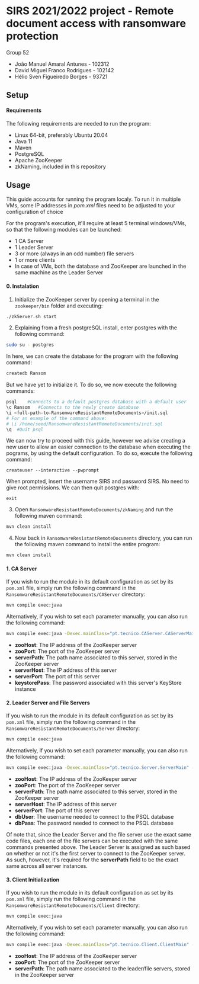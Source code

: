 # SIRS 2021/2022 project - Remote document access with ransomware protection
Group 52
- João Manuel Amaral Antunes - 102312
- David Miguel Franco Rodrigues - 102142
- Hélio Sven Figueiredo Borges - 93721

## Setup

#### Requirements

The following requirements are needed to run the program:
- Linux 64-bit, preferably Ubuntu 20.04
- Java 11
- Maven
- PostgreSQL 
- Apache ZooKeeper
- zkNaming, included in this repository


## Usage

This guide accounts for running the program localy. To run it in multiple VMs, some IP addresses in _pom.xml_ files need to be adjusted to your configuration of choice

For the program's execution, it'll require at least 5 terminal windows/VMs, so that the following modules can be launched:
- 1 CA Server
- 1 Leader Server
- 3 or more (always in an odd number) file servers
- 1 or more clients
- In case of VMs, both the database and ZooKeeper are launched in the same machine as the Leader Server

#### 0. Instalation

1. Initialize the ZooKeeper server by opening a terminal in the `zookeeper/bin` folder and executing:
```bash
./zkServer.sh start
```

2. Explaining from a fresh postgreSQL install, enter postgres with the following command:
```bash
sudo su - postgres
```
In here, we can create the database for the program with the following command:
```bash
createdb Ransom
```
But we have yet to initialize it. To do so, we now execute the following commands:
```bash
psql    #Connects to a default postgres database with a default user
\c Ransom   #Connects to the newly create database
\i <full-path-to-RansomwareResistantRemoteDocuments>/init.sql
# For an example of the command above: 
# \i /home/seed/RansomwareResistantRemoteDocuments/init.sql
\q  #Quit psql
```
We can now try to proceed with this guide, however we advise creating a new user to allow an easier connection to the database when executing the pograms, by using the default configuration. To do so, execute the following command:
```
createuser --interactive --pwprompt
```
When prompted, insert the username SIRS and password SIRS. No need to give root permissions. We can then quit postgres with:
```
exit
```

3. Open `RansomwareResistantRemoteDocuments/zkNaming` and run the following maven command:
```bash
mvn clean install
```

4. Now back in `RansomwareResistantRemoteDocuments` directory, you can run the following maven command to install the entire program:
```bash
mvn clean install
```

#### 1. CA Server

If you wish to run the module in its default configuration as set by its `pom.xml` file, simply run the following command in the `RansomwareResistantRemoteDocuments/CAServer` directory:
```bash
mvn compile exec:java
``` 

Alternatively, if you wish to set each parameter manually, you can also run the following command:

```bash
mvn compile exec:java -Dexec.mainClass="pt.tecnico.CAServer.CAServerMain" -Dexec.args="<zooHost> <zooPort> <serverPath> <serverHost> <serverPort> <keystorePass>"
```

- __zooHost__: The IP address of the ZooKeeper server
- __zooPort__: The port of the ZooKeeper server
- __serverPath__: The path name associated to this server, stored in the ZooKeeper server
- __serverHost__: The IP address of this server
- __serverPort__: The port of this server
- __keystorePass__: The password associated with this server's KeyStore instance


#### 2. Leader Server and File Servers

If you wish to run the module in its default configuration as set by its `pom.xml` file, simply run the following command in the `RansomwareResistantRemoteDocuments/Server` directory:
```bash
mvn compile exec:java
``` 

Alternatively, if you wish to set each parameter manually, you can also run the following command:

```bash
mvn compile exec:java -Dexec.mainClass="pt.tecnico.Server.ServerMain" -Dexec.args="<zooHost> <zooPort> <serverPath> <serverHost> <serverPort> <dbUser> <dbPass>"
```

- __zooHost__: The IP address of the ZooKeeper server
- __zooPort__: The port of the ZooKeeper server
- __serverPath__: The path name associated to this server, stored in the ZooKeeper server
- __serverHost__: The IP address of this server
- __serverPort__: The port of this server
- __dbUser__: The username needed to connect to the PSQL database
- __dbPass__: The password needed to connect to the PSQL database

Of note that, since the Leader Server and the file server use the exact same code files, each one of the file servers can be executed with the same commands presented above. The Leader Server is assigned as such based on whether or not it's the first server to connect to the ZooKeeper server. As such, however, it's required for the __serverPath__ field to be the exact same across all server instances.

#### 3. Client Initialization

If you wish to run the module in its default configuration as set by its `pom.xml` file, simply run the following command in the `RansomwareResistantRemoteDocuments/Client` directory:
```bash
mvn compile exec:java
``` 

Alternatively, if you wish to set each parameter manually, you can also run the following command:

```bash
mvn compile exec:java -Dexec.mainClass="pt.tecnico.Client.ClientMain" -Dexec.args="<zooHost> <zooPort> <serverPath>"
```

- __zooHost__: The IP address of the ZooKeeper server
- __zooPort__: The port of the ZooKeeper server
- __serverPath__: The path name associated to the leader/file servers, stored in the ZooKeeper server

